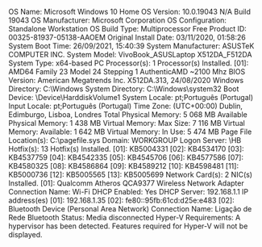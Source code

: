 OS Name:                   Microsoft Windows 10 Home
OS Version:                10.0.19043 N/A Build 19043
OS Manufacturer:           Microsoft Corporation
OS Configuration:          Standalone Workstation
OS Build Type:             Multiprocessor Free
Product ID:                00325-81937-05138-AAOEM
Original Install Date:     03/11/2020, 01:58:26
System Boot Time:          26/09/2021, 15:40:39
System Manufacturer:       ASUSTeK COMPUTER INC.
System Model:              VivoBook_ASUSLaptop X512DA_F512DA
System Type:               x64-based PC
Processor(s):              1 Processor(s) Installed.
                           [01]: AMD64 Family 23 Model 24 Stepping 1 AuthenticAMD ~2100 Mhz
BIOS Version:              American Megatrends Inc. X512DA.313, 24/08/2020
Windows Directory:         C:\Windows
System Directory:          C:\Windows\system32
Boot Device:               \Device\HarddiskVolume1
System Locale:             pt;Português (Portugal)
Input Locale:              pt;Português (Portugal)
Time Zone:                 (UTC+00:00) Dublin, Edimburgo, Lisboa, Londres
Total Physical Memory:     5 068 MB
Available Physical Memory: 1 438 MB
Virtual Memory: Max Size:  7 116 MB
Virtual Memory: Available: 1 642 MB
Virtual Memory: In Use:    5 474 MB
Page File Location(s):     C:\pagefile.sys
Domain:                    WORKGROUP
Logon Server:              \\HB
Hotfix(s):                 13 Hotfix(s) Installed.
                           [01]: KB5004331
                           [02]: KB4534170
                           [03]: KB4537759
                           [04]: KB4542335
                           [05]: KB4545706
                           [06]: KB4577586
                           [07]: KB4580325
                           [08]: KB4586864
                           [09]: KB4589212
                           [10]: KB4598481
                           [11]: KB5000736
                           [12]: KB5005565
                           [13]: KB5005699
Network Card(s):           2 NIC(s) Installed.
                           [01]: Qualcomm Atheros QCA9377 Wireless Network Adapter
                                 Connection Name: Wi-Fi
                                 DHCP Enabled:    Yes
                                 DHCP Server:     192.168.1.1
                                 IP address(es)
                                 [01]: 192.168.1.35
                                 [02]: fe80::95fb:61cd:d25e:e483
                           [02]: Bluetooth Device (Personal Area Network)
                                 Connection Name: Ligação de Rede Bluetooth
                                 Status:          Media disconnected
Hyper-V Requirements:      A hypervisor has been detected. Features required for Hyper-V will not be displayed.
